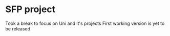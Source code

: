 # SFP project

Took a break to focus on Uni and it's projects
First working version is yet to be released
